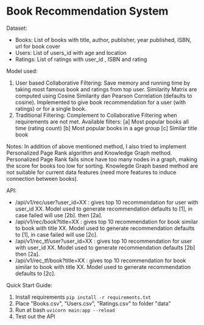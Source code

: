 # Book Recommendation System

Dataset:
- Books: List of books with title, author, publisher, year published, ISBN, url for book cover
- Users: List of users_id with age and location
- Ratings: List of ratings with user_id , ISBN and rating

Model used:
1. User based Collaborative Filtering: Save memory and running time by taking most famous book and ratings from top user. Similarity Matrix are computed using Cosine Similarity dan Pearson Correlation (defaults to cosine). Implemented to give book recommendation for a user (with ratings) or for a single book.
2. Traditional Filtering: Complement to Collaborative Filtering when requirements are not met. Available filters: 
    [a] Most popular books all time (rating count) 
    [b] Most popular books in a age group 
    [c] Similar title book

Notes:
In addition of above mentioned method, I also tried to implement Personalized Page Rank algorithm and Knowledge Graph method. Personalized Page Rank fails since have too many nodes in a graph, making the score for books too low for sorting. Knowlegde Graph based method are not suitable for current data features (need more features to induce connection between books).

API:
- /api/v1/rec/user?user_id=XX : gives top 10 recommendation for user with user_id XX. Model used to generate recommendation defaults to [1], in case failed will use [2b]. then [2a].
- /api/v1/rec/book?title=XX : gives top 10 recommendation for book similar to book with title XX. Model used to generate recommendation defaults to [1], in case failed will use [2c].
- /api/v1/rec_tf/user?user_id=XX : gives top 10 recommendation for user with user_id XX. Model used to generate recommendation defaults [2b] then [2a].
- /api/v1/rec_tf/book?title=XX : gives top 10 recommendation for book similar to book with title XX. Model used to generate recommendation defaults to [2c].
    
Quick Start Guide:
1. Install requirements ```pip install -r requirements.txt```
2. Place "Books.csv", "Users.csv", "Ratings.csv" to folder "data"
3. Run at bash ```uvicorn main:app --reload```
4. Test out the API